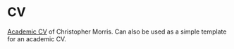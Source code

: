 # CV

[Academic CV](https://github.com/chrsmrrs/CV/blob/master/cv_morris.pdf) of Christopher Morris. Can also be used as a simple template for an academic CV.


